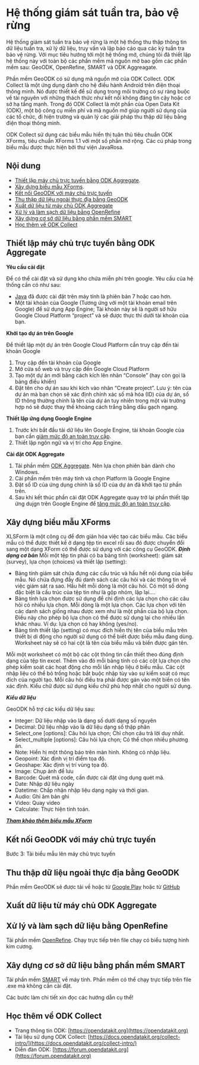 # Hệ thống giám sát tuần tra, bảo vệ rừng
Hệ thống giám sát tuần tra bảo vệ rừng là một hệ thống thu thập thông tin dữ liệu tuần tra, xử lý dữ liệu, truy vấn và lập báo cáo qua các kỳ tuần tra bảo vệ rừng. Với mục tiêu hướng tới một hệ thống mở, chúng tôi đã thiết lập hệ thống này với toàn bộ các phần mềm mã nguồn mở bao gồm các phần mềm sau: GeoODK, OpenRefine, SMART và ODK Aggreagate. 

Phần mềm GeoODK có sử dụng mã nguồn mở của ODK Collect. ODK Collect là một ứng dụng dành cho hệ điều hành Android trên điện thoại thông minh. Nó được thiết kế để sử dụng trong môi trường có sự ràng buộc về tài nguyên với những thách thức như kết nối không đáng tin cậy hoặc cơ sở hạ tầng mạnh. Trong đó ODK Collect là một phần của Open Data Kit (ODK), một bộ công cụ miễn phí và mã nguồn mở giúp người sử dụng của các tổ chức, đi hiện trường và quản lý các giải pháp thu thập dữ liệu bằng điện thoại thông minh. 

ODK Collect sử dụng các biểu mẫu hiển thị tuân thủ tiêu chuẩn ODK XForms, tiêu chuẩn XForms 1.1 với một số phần mở rộng. Các cú pháp trong biểu mẫu được thực hiện bởi thư viện JavaRosa.

## Nội dung
- [Thiết lập máy chủ trực tuyến bằng ODK Aggregate](#thiết-lập-máy-chủ-trực-tuyến-bằng-odk-aggregate).
- [Xây dựng biểu mẫu XForms](#xây-dựng-biểu-mẫu-xforms).
- [Kết nối GeoODK với máy chủ trực tuyến](#kết-nối-geoodk-với-máy-chủ-trực-tuyến)
- [Thu thập dữ liệu ngoài thực địa bằng GeoODK](#thu-thập-dữ-liệu-ngoài-thực-địa-bằng-geoodk)
- [Xuất dữ liệu từ máy chủ ODK Aggregate](#xuất-dữ-liệu-từ-máy-chủ-odk-aggregate)
- [Xử lý và làm sạch dữ liệu bằng OpenRefine](#xử-lý-và-làm-sạch-dữ-liệu-bằng-openrefine)
- [Xây dựng cơ sở dữ liệu bằng phần mềm SMART](#xây-dựng-cơ-sở-dữ-liệu-bằng-phần-mềm-smart)
- [Học thêm về ODK Collect](#học-thêm-về-odk-collect)

## Thiết lập máy chủ trực tuyến bằng ODK Aggregate
**Yêu cầu cài đặt**

Để có thể cài đặt và sử dụng kho chứa miễn phí trên google. Yêu cầu của hệ thống cần có như sau:
- [Java](https://www.java.com/en/download) đã được cài đặt trên máy tính là phiên bản 7 hoặc cao hơn.
 - Một tài khoản của Google (Tương ứng với một tài khoản email trên Google) để sử dụng App Engine; Tài khoản này sẽ là người sở hữu Google Cloud Platform “project” và sẽ được thực thi dưới tài khoản của bạn.

**Khởi tạo dự án trên Google**

Để thiết lập một dự án trên Google Cloud Platform cần truy cập đến tài khoản Google
1. Truy cập đến tài khoản của Google
2. Mở cửa sổ web và truy cập đến Google Cloud Platform
3. Tạo một dự án mới bằng cách kích lên nhãn “Console” (hay còn gọi là bảng điều khiển)
4. Đặt tên cho dự án sau khi kích vào nhãn “Create project”. Lưu ý: tên của dự án mà bạn chọn sẽ xác định chính xác số mã hóa (ID) của dự án, số ID thông thường chính là tên của dự án tuy nhiên trong một vài trường hợp nó sẽ được thay thế khoảng cách trắng bằng dấu gạch ngang.

**Thiết lập ứng dụng Google Engine**

1. Trước khi bắt đầu tải dữ liệu lên Google Engine, tài khoản Google của bạn cần [giảm mức độ an toàn truy cập](https://google.com/settings/security/lesssecureapps). 
2. Thiết lập ngôn ngữ và vị trí cho App Engine.

**Cài đặt ODK Aggregate**

1. Tải phần mềm [ODK Aggregate](https://github.com/opendatakit/aggregate/releases). Nên lựa chọn phiên bản dành cho Windows.
2. Cài phần mềm trên máy tính và chọn Platform là Google Engine
3. Đặt số ID của ứng dụng chính là số ID của dự án đã khởi tạo từ phần trên.
4. Sau khi kết thúc phần cài đặt ODK Aggregate quay trở lại phần thiết lập ứng dujgn trên Google Engine để [tăng mức độ an toàn truy cập](https://google.com/settings/security/lesssecureapps).

## Xây dựng biểu mẫu XForms

XLSForm là một công cụ để đơn giản hóa việc tạo các biểu mẫu. Các biểu mẫu có thể được
thiết kế ở dạng tệp tin excel rồi sau đó được chuyển đổi sang một dạng XForm có thể được
sử dụng với các công cụ GeoODK.
**_Định dạng cơ bản_**
Mỗi một tệp tin phải có ba bảng tính (worksheet): giám sát (survey), lựa chọn (choices) và
thiết lập (setting):
  - Bảng tính giám sát chứa đựng các cấu trúc và hầu hết nội dung của biểu mẫu. Nó chứa
đựng đầy đủ danh sách các câu hỏi và các thông tin về việc giám sát ra sao. Hầu hết mỗi
dòng là một câu hỏi. Có một số dòng đặc biệt là cấu trúc của tệp tin như là gộp nhóm, lặp
lại….
  - Bảng tính lựa chọn được sử dụng để chỉ định các lựa chọn cho các câu hỏi có nhiều lựa
chọn. Mỗi dòng là một lựa chọn. Các lựa chọn với tên các danh sách giống nhau được
xem như là một phần của bộ lựa chọn. Điều này cho phép bộ lựa chọn có thể được sử
dụng lại cho nhiều lần khác nhau. Ví dụ: lựa chọn có hay không (yes/no).
  - Bảng tính thiết lập (setting) có mục đích hiển thị tên của biểu mẫu trên thiết bị di động
cho người sử dụng có thể biết được biểu mẫu đang dùng. Worksheet này sẽ có hai cột là
tên của biểu mẫu và biến được gán tên.

Mỗi một worksheet có một bộ các cột thông tin cần thiết theo đúng định dạng của tệp tin
excel. Thêm vào đó mỗi bảng tính có các cột lựa chọn cho phép kiểm soát các hoạt động cho
mỗi lần nhập liệu ở biểu mẫu. Các cột nhập liệu có thể bỏ trống hoặc bắt buộc nhập tùy vào
sự kiểm soát có mục đích của người tạo. Mỗi câu hỏi điều tra phải được gán vào một biến có
tên xác định. Kiểu chữ được sử dụng kiểu chữ phù hợp nhất cho người sử dụng.

**_Kiểu dữ liệu_**

GeoODK hỗ trợ các kiểu dữ liệu sau:
- Integer: Dữ liệu nhập vào là dạng số dưới dạng số nguyên
- Decimal: Dữ liệu nhập vào là dữ liệu dạng số thập phân
- Select_one [options]: Câu hỏi lựa chọn; Chỉ chọn câu trả lời duy nhất.
- Select_multiple [options]: Câu hỏi lựa chọn; Có thể chọn nhiều phương án.
- Note: Hiển hị một thông báo trên màn hình. Không có nhập liệu.
- Geopoint: Xác định vị trí điểm tọa độ.
- Geoshape: Xác định vị trí vùng tọa độ.
- Image: Chụp ảnh để lưu
- Barcode: Quét mã code, cần được cài đặt ứng dụng quét mã.
- Date: Nhập dữ liệu ngày
- Datetime: Chấp nhận nhập liệu dạng ngày và thời gian.
- Audio: Ghi âm bản ghi
- Video: Quay video
- Calculate: Thực hiện tính toán.

[**_Tham khảo thêm biểu mẫu XForm_**](https://docs.google.com/spreadsheets/d/1P4roHU0iC_Xx0028oKK656FvH4MBWecIw-HJ7JRwrYs/edit#gid=1211269274)


## Kết nối GeoODK với máy chủ trực tuyến

Bước 3: Tải biểu mẫu lên máy chủ trực tuyến
## Thu thập dữ liệu ngoài thực địa bằng GeoODK

Phần mềm GeoODK sẽ được tải về hoặc từ [Google Play](https://play.google.com/store/apps) hoặc từ [GitHub](https://github.com/GeoODK)


## Xuất dữ liệu từ máy chủ ODK Aggregate


## Xử lý và làm sạch dữ liệu bằng OpenRefine

Tải phần mềm [OpenRefine](http://openrefine.org/download.html). Chạy trực tiếp trên file chạy có biểu tượng hình kim cương.


## Xây dựng cơ sở dữ liệu bằng phần mềm SMART

Tải phần mềm [SMART](http://smartconservationtools.org/download/) về máy tính. Phần mềm có thể chạy trực tiếp trên file .exe mà không cần cài đặt. 













Các bước làm chi tiết xin đọc các hướng dẫn cụ thể!


## Học thêm về ODK Collect
- Trang thông tin ODK: [https://opendatakit.org](https://opendatakit.org)
- Tài liệu sử dụng ODK Collect: [https://docs.opendatakit.org/collect-intro/](https://docs.opendatakit.org/collect-intro/)
- Diễn đàn ODK: [https://forum.opendatakit.org](https://forum.opendatakit.org)


